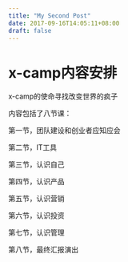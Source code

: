 ```yaml
---
title: "My Second Post"
date: 2017-09-16T14:05:11+08:00
draft: false
---
```


# x-camp内容安排


x-camp的使命寻找改变世界的疯子

内容包括了八节课：

第一节，团队建设和创业者应知应会

第二节，IT工具

第三节，认识自己

第四节，认识产品

第五节，认识营销

第六节，认识投资

第七节，认识管理

第八节，最终汇报演出
